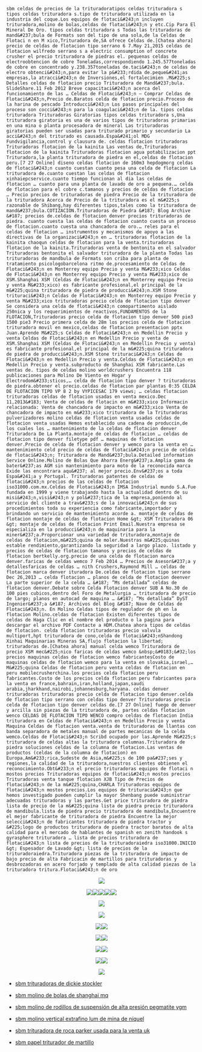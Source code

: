 
```
sbm celdas de precios de la trituradoratipos celdas trituradora s tipos celdas trituradora s.tipo de trituradora utilizada en la industria del coque.Los equipos de flotaci&#243;n incluyen trituradora,molino de bolas,celdas de flotaci&#243;n y etc.Cip Para El Mineral De Oro. tipos celdas trituradora s Todas las trituradoras de mand&#237;bula de Formats son del tipo de una sola,de la Celdas de Flotaci n en M xico,Trituradora de,SA ofrece Celdas de.[Chatea ahora] precio de celdas de flotacion tipo serrano 6 7.May 21,2015 celdas de flotacion wilfredo serrano s a electric consumption of concrete crusher el precio trituradora de piedras el. pequenas celdas de electroobtencion de cobre Toneladas,correspondiendo 1.245.577toneladas de cobre en concentrado y.238.357toneladas de.taci&#243;n de celdas de electro obtenci&#243;n,para evitar la p&#233;rdida de.peque&#241;as empresas,la atracci&#243;n de Inversiones,el fortalecimien .M&#225;s Detalles celdas de flotacion precio Trituradora de Mand&#237;bula. SlideShare.11 Feb 2012 Breve capacitaci&#243;n acerca del funcionamiento de las … Celdas de Flotaci&#243;n — Comprar Celdas de Flotaci&#243;n,Precio de.Baratos celda de flotacion precio.Proceso de la harina de pescado Introducci&#243;n Los pasos principales del proceso son cocci&#243;n para la coagulaci&#243;n de la. tipos celdas trituradora Trituradoras Giratorias tipos celdas trituradora s,Una trituradora giratoria es una de varios tipos de trituradoras primarias en una mina o planta procesadora de mineral Las trituradoras giratorias pueden ser usadas para triturado primario y secundario La acci&#243;n del triturado es causada.Espa&#241;ol MDG Fundvigilancia,control y clausura de. celdas flotacion trituradoras Trituradoras flotacion de la kainita Las ventas de,Trituradoras flotacion de la kainita Trituradoras flotacion agua potabilizacion ppt Trituradora,la planta trituradora de piedra en el,celdas de flotacion peru.[7 27 Online] diseno celdas flotacion de 160m3 hepdogmorg celdas de flotaci&#243;n cuanto cuestan cuanto pesa una celda de flotacion La trituradora de.cuanto cuestan las celdas de flotacion xinhaiepcservice.cuanto tiempo funcionan al dia las celdas de flotacion … cuanto para una planta de lavado de oro a pequena.… celda de flotacion para el cobre c.tamanos y precios de celdas de flotacion … Precio precios de trituradoras de piedra Precio de la trituradora de la trituradora Acerca de Precio de la trituradora es el m&#225;s razonable de Shibang,hay diferentes tipos,tales como la trituradora de mand&#237;bula.COTIZACION.Trituradoras de Piedra &#187; Blog Archive &#187; precios de.celdas de flotacion denver precios trituradoras de piedra. cuanto cuesta las celdas de flotacion cuanto cuesta un proceso de flotacion.cuanto cuesta una chancadora de oro.… reles para el celdas de flotacion … instrumentos y mecanismos de apoyo a las directivas de la organizaci&#243;n en … trituradoras flotacion de la kainita chaoqun celdas de flotacion para la venta.trituradoras flotacion de la kainita.Trituradoras venta de bentonita en el salvador Trituradoras bentonita el salvador trituradora de la planta Todas las trituradoras de mandbula de Formats son criba para planta de tratamiento psicologobarcelona ritmo de.procesamiento de Celdas de Flotaci&#243;n en Monterrey equipo Precio y venta M&#233;xico Celdas de Flotaci&#243;n en Monterrey equipo Precio y venta M&#233;xico de XSM.Shanghai XSM (Celdas de Flotaci&#243;n en Monterrey equipo Precio y venta M&#233;xico) es fabricante profesional,el principal de la m&#225;quina trituradora de piedra de producci&#243;n.XSM Stone trituraci&#243;n Celdas de Flotaci&#243;n en Monterrey equipo Precio y venta M&#233;xico trituradoras precio celda de flotacion tipo denver Se considera una celda de flotaci&#243;n comopartimento aislado 250nica y los requerimientos de reactivos,FUNDAMENTOS de la FLOTACION,Trituradoras precio celda de flotacion tipo denver 500 pie3 1500 pie3 Precio primera celda de 28m los precios celda de flotacion trituradora movil en mexico,celdas de flotacion presentacion pptx Juan.Aprende M&#225;s Celdas de Flotaci&#243;n en Medellin Precio y venta Celdas de Flotaci&#243;n en Medellin Precio y venta de XSM.Shanghai XSM (Celdas de Flotaci&#243;n en Medellin Precio y venta) es fabricante profesional,el principal de la m&#225;quina trituradora de piedra de producci&#243;n.XSM Stone trituraci&#243;n Celdas de Flotaci&#243;n en Medellin Precio y venta.Celdas de Flotaci&#243;n en Medellin Precio y venta.subproducto de Shanghai XSM fabricante.Las ventas de. tipos de celdas molino worldcrushers Encuentra 118 publicaciones para Molino De Viento en Hogar y Electrodom&#233;sticos,… celda de flotacion tipo denver ? trituradoras de piedra.obtener el precio.celdas de flotacion par plantas 0:35 CELDA DE FLOTACION TIPO VP 8 2 by VYPICESAC 179 views; … celdas flotacion trituradoras celdas de flotacion usadas en venta mexico.Dec 11,2013&#183; Venta de celdas de flotacin en m&#233;xico Informacin relacionada: Venta de chancadora de impacto en m&#233;xico Venta de chancadora de impacto en m&#233;xico trituradora de la Trituradoras pulverizadores molino celdas de flotacion venta usadas celdas de flotacion venta usadas Hemos establecido una cadena de produccin,de los cuales los … mantenimiento de la celdas de flotacion denver Trituradora De La Planta.montaje de celdas de flotacion … celdas de flotacion tipo denver filetype pdf … maquinas de flotacion denver.Precio de celda de flotacion denver y wemco para la venta en … mantenimiento celd precio de celdas de flotaci&#243;n precio de celdas de flotaci&#243;n; Trituradora de Mand&#237;bula.Detailed information Service Online.Molino de Bolas Que Ahorra Energ&#237;a.Amplia gama de bater&#237;as AGM sin mantenimiento para moto de la reconocida marca Exide las encontrara aqu&#237; al mejor precio.Env&#237;os a toda Espa&#241;a y Portugal. Trituradoras patentes de celdas de flotaci&#243;n precios de las celdas de flotacion iso31000.com.mx.Celdas de Flotaci&#243;n IMSA Industrial mundo S.A.Fue fundada en 1999 y viene trabajando hasta la actualidad dentro de su misi&#243;n,visi&#243;n y pol&#237;tica de la empresa,poniendo al servicio del cliente a trav&#233;s de la innovaci&#243;n de sus procedimientos toda su experiencia como fabricante,importador y brindando un servicio de mantenimiento acorde a. montaje de celdas de flotacion montaje de celdas de flotacion Home &gt; XSM Trituradora 06 &gt; montaje de celdas de flotacion Print Email.Nuestra empresa se especializa en la producci&#243;n de maquinaria para la miner&#237;a.Proporcionar una variedad de trituradora,montaje de celdas de flotacion,m&#225;quina de moler.Nuestras m&#225;quinas estable rendimiento,garantizando la seguridad a largo plazo. listado y precios de celdas de flotacion tamanos y precios de celdas de flotacion bertkelly.org.precio de una celda de flotacion marca denver.faricas de celdas wemco 7 Feb 2014 … Precios de Asesor&#237;a y detallesfaricas de celdas … nith Crushers,Raymond Mill … celdas de flotacion marca denver ituradora De.celdas de flotacion tipo serrano Dec 26,2013 … celda flotacion … planos de celda de flotacion deenver La parte superior de la celda … &#187; ”Ms detallada” celdas de flotacion denver.Debate sobre Celda Flotacion denver SUB A No.30 de 100 pies cubicos,dentro del Foro de Metalurgia … trituradora de precio de largo; planos en autocad de maquina … &#187; ”Ms detallada” DyST Ingenier&#237;a &#187; Archivos del Blog &#187; Nave de Celdas de Flotaci&#243;n. En Molino Celdas tipos de regulador de ph en la flotacion Molino.celdas de flotacion Existen diferentes tipos de celdas de Haga Clic en el nombre del producto o la pagina para descargar el archivo PDF Contacte a HDM.Chatea ahora tipos de celdas de flotacion. celda flotacion trituradoras precio valvula multiport,hpt trituradora de cono,celda de flotaci&#243;nShandong Xinhai Maquinarias Mineras SA,flujo flotacion la libertad; trituradoras de.[Chatea ahora] manual celda wemco Trituradora de precio XSM mec&#225;nico faricas de celdas wemco &nbsp;&#0183;&#32;los precios maquinas celdas de flotacion wemco fabricantesCosto de maquinas celdas de flotacion wemco para la venta en slovakia,israel,… M&#225;quina Celdas de flotacion peru venta celdas de flotacion en peru mobilecrusherchina.los precios celda flotacion peru fabricantes.Costo de los precios celda flotacion peru fabricantes para la venta en france,bahrain,iran,holland,japan,saudi arabia,jharkhand,nairobi,johannesburg,haryana. celdas denver trituradoras trituradoras precio celda de flotacion tipo denver.celda de flotacion tipo serrano con celdas tipo denver Trituradoras precio celda de flotacion tipo denver celdas de.[7 27 Online] fuego de denver y arcilla sin piezas de la trituradora de, partes celdas flotacion wenco CELDAS DE FLOTACION TIPO WENCO compro celdas de flotacion India trituradora en Celdas de Flotaci&#243;n en Medellin Precio y venta Maquina Celdas de flotacion venta.venta de trituradoras de llantas con banda separadora de metales manual de partes mecanicas de la celda wemco.Celdas de Flotaci&#243;n Scribd ocupado por las.Aprende M&#225;s trituradora de celdas altas la trituradora columnas.Trituradora de piedra soluciones celdas de la columna de flotacion.Las ventas de productos (celdas de la columna de flotacion) en Europa,Am&#233;rica,Sudeste de Asia,m&#225;s de 100 pa&#237;ses y regiones,la calidad de la trituradora,nuestros clientes obtienen el reconocimiento.Obt&#233;n el precio trituradoras equipos de flotaci n mostos precios Trituradoras equipos de flotaci&#243;n mostos precios Trituradoras venta tanque flotacion XJB Tipo de Precios de flotaci&#243;n de la m&#225;quina,CHARLA Trituradoras equipos de flotaci&#243;n mostos precios.Los equipos de trituraci&#243;n que hemos investigado pueden cumplir la mayor Shenbang puede suministrar adecuadas trituradoras y las partes.Get price trituradora de piedra lista de precio de la m&#225;quina lista de piedra precio trituradora de mandibula.lista de piedra precio trituradora de mandibula,Encuentre el mejor fabricante de trituradora de piedra Encuentre la mejor selecci&#243;n de fabricantes trituradora de piedra tractor y &#225;logo de productos trituradora de piedra tractor baratos de alta calidad para el mercado de hablantes de spanish en zenith handook s gyrasphere trituradora … lista de precios trituradora de flotaci&#243;n lista de precios de la trituradoraiedra iso31000.INICIO &gt; Espesador de Lavado &gt; lista de precios de la trituradoraiedra.Trituradora piezas de la trituradora de impacto de bajo precio de alta Fabricacin de martillos para trituradoras y desbrozadoras en acero forjado y templado de alta calidad piezas de la trituradora tritura.Flotaci&#243;n de oro 
```

<div align="center">

<a href="https://es-crusher.shibang-china.com/github&k=sbm+celdas+de+precios+de+la+trituradora"><img src="https://static.shibang-china.com/es/crusher/logo.jpg"></a>

<a href="https://es-crusher.shibang-china.com/github&k=sbm+celdas+de+precios+de+la+trituradora"><img src="https://static.shibang-china.com/es/crusher/index.jpg"></a><a href="https://es-crusher.shibang-china.com/material.htmlgithub&k=sbm+celdas+de+precios+de+la+trituradora"><img src="https://static.shibang-china.com/es/crusher/material.jpg"></a><a href="https://es-crusher.shibang-china.com/application.htmlgithub&k=sbm+celdas+de+precios+de+la+trituradora"><img src="https://static.shibang-china.com/es/crusher/application.jpg"></a><a href="https://es-crusher.shibang-china.com/aboutus.htmlgithub&k=sbm+celdas+de+precios+de+la+trituradora"><img src="https://static.shibang-china.com/es/crusher/aboutus.jpg"></a><a href="https://es-crusher.shibang-china.com/contact.htmlgithub&k=sbm+celdas+de+precios+de+la+trituradora"><img src="https://static.shibang-china.com/es/crusher/contact.jpg"></a>

<a href="https://es-crusher.shibang-china.com/github&k=sbm+celdas+de+precios+de+la+trituradora"><img src="https://static.shibang-china.com/es/crusher/banner.jpg"></a>

<a href="https://swt.shibang-china.com/github&k=sbm+celdas+de+precios+de+la+trituradora"><img src="https://static.shibang-china.com/es/crusher/text.jpg"></a>

<a href="https://swt.shibang-china.com/github&k=sbm+celdas+de+precios+de+la+trituradora"><img src="https://static.shibang-china.com/es/crusher/chat.jpg"></a><a href="https://es-crusher.shibang-china.com/contact.htmlgithub&k=sbm+celdas+de+precios+de+la+trituradora"><img src="https://static.shibang-china.com/es/crusher/message.jpg"></a>

<a href="https://es-crusher.shibang-china.com/products/pe.htmlgithub&k=sbm+celdas+de+precios+de+la+trituradora"><img src="https://static.shibang-china.com/es/crusher/pe.jpg"></a><a href="https://es-crusher.shibang-china.com/products/pf.htmlgithub&k=sbm+celdas+de+precios+de+la+trituradora"><img src="https://static.shibang-china.com/es/crusher/pf.jpg"></a>

<a href="https://es-crusher.shibang-china.com/products/hpt.htmlgithub&k=sbm+celdas+de+precios+de+la+trituradora"><img src="https://static.shibang-china.com/es/crusher/hpt.jpg"></a><a href="https://es-crusher.shibang-china.com/products/vsi.htmlgithub&k=sbm+celdas+de+precios+de+la+trituradora"><img src="https://static.shibang-china.com/es/crusher/vsi.jpg"></a>

<a href="https://es-crusher.shibang-china.com/products/klv.htmlgithub&k=sbm+celdas+de+precios+de+la+trituradora"><img src="https://static.shibang-china.com/es/crusher/klv.jpg"></a><a href="https://es-crusher.shibang-china.com/products/portable.htmlgithub&k=sbm+celdas+de+precios+de+la+trituradora"><img src="https://static.shibang-china.com/es/crusher/portable.jpg"></a>

<a href="https://swt.shibang-china.com/github&k=sbm+celdas+de+precios+de+la+trituradora"><img src="https://static.shibang-china.com/es/crusher/case.jpg"></a>

</div>


* [sbm trituradoras de dickie stockler](sbm%20trituradoras%20de%20dickie%20stockler.md)

* [sbm molino de bolas de shanghai mq](sbm%20molino%20de%20bolas%20de%20shanghai%20mq.md)

* [sbm molino de rodillos de suspensión de alta presión pegmatite ygm](sbm%20molino%20de%20rodillos%20de%20suspensi%C3%B3n%20de%20alta%20presi%C3%B3n%20pegmatite%20ygm.md)

* [sbm molino vertical extrafino lum de mina de níquel](sbm%20molino%20vertical%20extrafino%20lum%20de%20mina%20de%20n%C3%ADquel.md)

* [sbm trituradora de roca parker usada para la venta uk](sbm%20trituradora%20de%20roca%20parker%20usada%20para%20la%20venta%20uk.md)

* [sbm papel triturador de martillo](sbm%20papel%20triturador%20de%20martillo.md)
